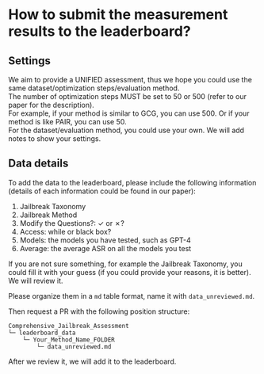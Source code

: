 # How to submit the measurement results to the leaderboard?

## Settings
We aim to provide a UNIFIED assessment, thus we hope you could use the same dataset/optimization steps/evaluation method.  
The number of optimization steps MUST be set to 50 or 500 (refer to our paper for the description).  
For example, if your method is similar to GCG, you can use 500. Or if your method is like PAIR, you can use 50.  
For the dataset/evaluation method, you could use your own. We will add notes to show your settings.  

## Data details 
To add the data to the leaderboard, please include the following information (details of each information could be found in our paper):  
1. Jailbreak Taxonomy
2. Jailbreak Method
3. Modify the Questions?: ✓ or ✗?
4. Access: while or black box?
5. Models: the models you have tested, such as GPT-4
6. Average: the average ASR on all the models you test

If you are not sure something, for example the Jailbreak Taxonomy, you could fill it with your guess (if you could provide your reasons, it is better). 
We will review it.

Please organize them in a ```md``` table format, name it with ```data_unreviewed.md```.

Then request a PR with the following position structure:  
```
Comprehensive_Jailbreak_Assessment  
└─ leaderboard_data  
    └─ Your_Method_Name_FOLDER  
        └─ data_unreviewed.md
```
After we review it, we will add it to the leaderboard.  





